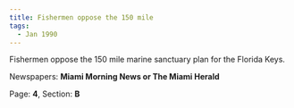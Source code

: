 ```yaml
---  
title: Fishermen oppose the 150 mile  
tags:  
  - Jan 1990  
---  
```

  
Fishermen oppose the 150 mile marine sanctuary plan for the Florida Keys.  
  
Newspapers: **Miami Morning News or The Miami Herald**  
  
Page: **4**, Section: **B** 
